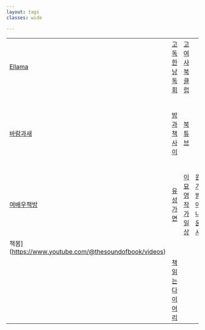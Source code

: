 ```yaml
---
layout: tags
classes: wide

---
```


|     |     |      |      |     |     |     |     |     |     |     |     |     |
| :--- | :--- | :--- | :--- | :--- | :--- | :--- | :--- | :--- | :--- | :--- | :--- | :--- |
| [Ellama](https://www.youtube.com/@ellamaeroos7404) |  [고독한낭독회](https://www.youtube.com/@Godok_) |  [고여사북클럽](https://www.youtube.com/channel/UCOHiRkYSR4Y2ig_Ytg2WBsA)  |  []()  |   [그남자목소리](https://www.youtube.com/@malevoice) |  [꿀비소리책방](https://www.youtube.com/channel/UCvfnKjZ5J5mMjJA6k9N5E9w/videos)  | [노벨라](https://www.youtube.com/@novella_22) | [댕댕이책](https://www.youtube.com/channel/UC7w3lmH-NxpFUcpa5KDoWHA/videos) | []() | [라이프북](https://www.youtube.com/@user-nh2vx9bn2w) |  [루비책밤](https://www.youtube.com/@Rubigarden) | [문학소리](https://www.youtube.com/c/munhaksori/videos) |  [민트오디오](https://www.youtube.com/c/%EB%AF%BC%ED%8A%B8%EC%98%A4%EB%94%94%EC%98%A4%EB%B6%81/videos) |
|  [바람과새](https://www.youtube.com/channel/UC19FOk_NOA9Ir-5ygozEbBA/videos)  |  [밤과책사이](https://www.youtube.com/channel/UCtDs-cvApaYZyjg9ZUXW1yw/videos)  |  [북튜브](https://www.youtube.com/channel/UCUHxbIttgoOqQWEnQZo2k5A/videos) | []() |  []() |  []() | [소리나는책갈피](https://www.youtube.com/@voicebookmark/videos) |  [소리듣는책방](https://www.youtube.com/channel/UCoQ-q2CZ3Zqd7KfjcFBZGIQ)  |  [소설들려주는여](https://www.youtube.com/channel/UCB8dVWE8PDnZl_zibUdLJ9w)  |  []()  |  [오늘좋은밤](https://www.youtube.com/@today._.goodnight/videos)  |  [아낌없이크는나무](https://www.youtube.com/c/%EC%95%84%EB%82%8C%EC%97%86%EC%9D%B4%ED%81%AC%EB%8A%94%EB%82%98%EB%AC%B4%EC%95%84%ED%81%AC%EB%82%98/videos)  | [안쟈비](https://www.youtube.com/@user-yh8zq2rd3b) |
|  [여배우책방](https://www.youtube.com/channel/UC_XR-igVnkqf2A3lEpye-mQ)  |  [유성가면](https://www.youtube.com/channel/UCmvVXhSDhkYNTuUgqMdQYPA/videos)  |  [이묘영작가일상](https://www.youtube.com/channel/UCiNukTGkOEbBR6jri_NCcUg/videos)  |  [원기범아나운서](https://www.youtube.com/@TV-gl9jk) | [이책들어봤니](https://www.youtube.com/@listen_to_book/videos) | []() |  [지니라디오](https://www.youtube.com/c/%EC%A7%80%EB%8B%88%EB%9D%BC%EB%94%94%EC%98%A4)  |  []()  |  [책들려주는창](https://www.youtube.com/channel/UC2hHqc8QY1A1XGN3vlQjRcg/videos) | []() | [책방](https://www.youtube.com/@user-lm6ju6pe1t) |  [책안뜰](https://www.youtube.com/channel/UCT_mYEtyCw4G60R1FMV0pOg/videos) | [
책봄](https://www.youtube.com/@thesoundofbook/videos) |
|  []() |  [책읽는다이어리](https://www.youtube.com/channel/UCd9UbhCFQ7-B4jHXQ_y0-Lw/video)  |  []()  | []() |  [책읽는여인](https://www.youtube.com/@user-fz7pk7xh2s) |  [책읽는오로라](https://www.youtube.com/channel/UCERdItb-rWZnWpVItN9tA0A/videos)  |  []()  |  [책읽클라우디아](https://www.youtube.com/channel/UC77JnRED3PLZBwb2NMx04Ow)  | [파피루스책하루](https://www.youtube.com/c/%ED%8C%8C%ED%94%BC%EB%A3%A8%EC%8A%A4%EC%9D%98%EC%B1%85%EC%9D%BD%EB%8A%94%ED%95%98%EB%A3%A8ASMR/videos) |  []() | [하니슬립](https://www.youtube.com/@haneesleep) |  [하여서책읽어](https://www.youtube.com/c/HaYeoSeoReadingMom)  |  |



